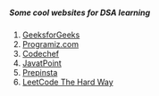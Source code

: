 ##### Some cool websites for DSA learning 

1. [GeeksforGeeks](https://www.geeksforgeeks.org/data-structures/)<br>
2. [Programiz.com](https://www.programiz.com/dsa)<br>
3. [Codechef](https://www.codechef.com/certification/data-structures-and-algorithms/prepare)
4. [JavatPoint](https://www.javatpoint.com/data-structure-tutorial)
5. [Prepinsta](https://prepinsta.com/data-structures/)
6. [LeetCode The Hard Way](https://wingkwong.github.io/leetcode-the-hard-way/)
